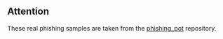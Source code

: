 ## Attention

These real phishing samples are taken from the [phishing_pot](https://github.com/rf-peixoto/phishing_pot) repository.
